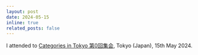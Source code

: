 ```yaml
---
layout: post
date: 2024-05-15
inline: true
related_posts: false
---
```


I attended to <a href="https://sites.google.com/view/categoriesintokyo/%E7%AC%AC0%E5%9B%9E%E9%9B%86%E4%BC%9A">Categories in Tokyo 第0回集会</a>, Tokyo (Japan), 15th May 2024.